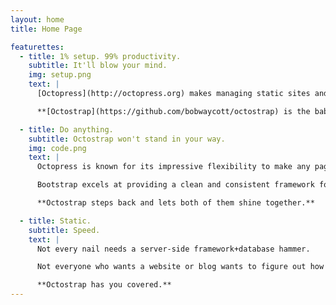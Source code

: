 ```yaml
---
layout: home
title: Home Page

featurettes:
  - title: 1% setup. 99% productivity.
    subtitle: It'll blow your mind.
    img: setup.png
    text: |
      [Octopress](http://octopress.org) makes managing static sites and blogs as easy as can be. [Bootstrap](http://getbootstrap.com) does the same thing for front-end development and styling.

      **[Octostrap](https://github.com/bobwaycott/octostrap) is the baby everyone wanted them to have.**

  - title: Do anything.
    subtitle: Octostrap won't stand in your way.
    img: code.png
    text: |
      Octopress is known for its impressive flexibility to make any page wanted, at any URL, and there's no complicated CMS or admins or other crap getting in the way.

      Bootstrap excels at providing a clean and consistent framework for building up any UI imaginable.

      **Octostrap steps back and lets both of them shine together.**

  - title: Static.
    subtitle: Speed.
    text: |
      Not every nail needs a server-side framework+database hammer.

      Not everyone who wants a website or blog wants to figure out how to setup a database, proxy requests, or build models+views+controllers.

      **Octostrap has you covered.**
---
```


